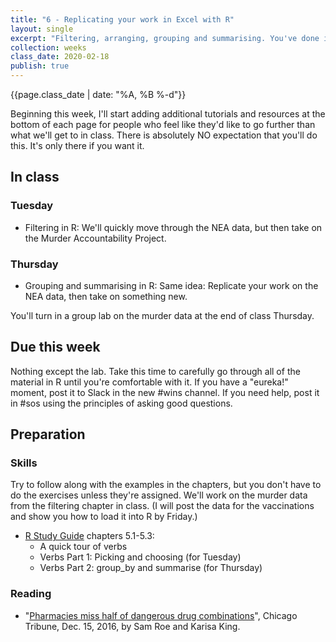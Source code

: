 ```yaml
---
title: "6 - Replicating your work in Excel with R"
layout: single
excerpt: "Filtering, arranging, grouping and summarising. You've done it all before, just not with the British spelling."
collection: weeks
class_date: 2020-02-18
publish: true
---
```

{{page.class_date | date: "%A, %B %-d"}}

Beginning this week, I'll start adding additional tutorials and resources at the bottom of each page for people who feel like they'd like to go further than what we'll get to in class. There is absolutely NO expectation that you'll do this.  It's only there if you want it.

## In class

### Tuesday

* Filtering in R: We'll quickly move through the NEA data, but then take on the Murder Accountability Project.

### Thursday

* Grouping and summarising in R: Same idea: Replicate your work on the NEA data, then take on something new.

You'll turn in a group lab on the murder data at the end of class Thursday.

## Due this week

Nothing except the lab. Take this time to carefully go through all of the material in R until you're comfortable with it.  If you have a "eureka!" moment, post it to Slack in the new #wins channel. If you need help, post it in #sos using the principles of asking good questions.

## Preparation

### Skills

Try to follow along with the examples in the chapters, but you don't have to do the exercises unless they're assigned. We'll work on the murder data from the filtering chapter in class. (I will post the data for the vaccinations and show you how to load it into R by Friday.)

* [R Study Guide](https://cronkitedata.github.io/rstudyguide/030-intro-verbs) chapters 5.1-5.3:
  * A quick tour of verbs
  * Verbs Part 1: Picking and choosing (for Tuesday)
  * Verbs Part 2: group_by and summarise (for Thursday)


### Reading

* "[Pharmacies miss half of dangerous drug combinations](https://www.chicagotribune.com/investigations/ct-drug-interactions-pharmacy-met-20161214-story.html)", Chicago Tribune, Dec. 15, 2016, by Sam Roe and Karisa King.
